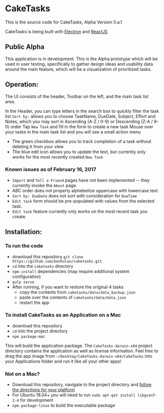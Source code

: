 # CakeTasks

This is the source code for CakeTasks, Alpha Version 0.a.1

CakeTasks is being built with [Electron](http://electron.atom.io/) and [ReactJS](https://facebook.github.io/react/)

## Public Alpha
This application is in development. This is the Alpha prototype which will be used in user testing, specifically to gather design ideas and usability data around the main feature, which will be a visualization of prioritized tasks.

## Operation:
The UI consists of the header, Toolbar on the left, and the main task list area.

In the Header, you can type letters in the search box to quickly filter the task list
`Sort by:`  allows you to choose TaskName, DueDate, Subject, Effort and Notes, which you may sort in Ascending (A-Z / 0-9) or Descending (Z-A / 9-0) order
Tap `New Task` and fill in the form to create a new task
Mouse over your tasks in the main task list and you will see a small action menu
- The green checkbox allows you to track completion of a task without deleting it from your view
- The blue edit icon allows you to update the text, but currently only works for the most recently created `New Task`

### Known issues as of February 16, 2017
- `Import` and `Tell a Friend` pages have not been implemented -- they currently invoke the `About` page.
- ABC order does not properly alphebetize uppercase with lowercase text.
- `Sort by: DueDate` does not sort with consideration for `DueTime`
- `Edit task` form should be pre-populated with values from the selected task.
- `Edit task` feature currently only works on the most recent task you create.

## Installation:

### To run the code
- download this repository `git clone https://github.com/benhulan/caketasks.git`
- `cd` into the `caketasks` directory
- `npm-install` dependencies (may require additional system configuration)
- `gulp serve`
- After running, if you want to restore the original 4 tasks
  - copy the contents from `caketasks/data/data_backup.json`
  - paste over the contents of `caketasks/data/data.json`
  - restart the app

### To install CakeTasks as an Application on a Mac
- download this repository
- `cd` into the project directory
- `npm package-mac`

This will build the application package. The `CakeTasks-darwin-x64` project directory contains the application as well as license information. Feel free to drag the app image from `~/Desktop/CakeTasks-darwin-x64/CakeTasks` into your Applications folder and run it like all your other apps!

### Not on a Mac?
- Download this repository, navigate to the project directory and [follow the directions for your platform](https://github.com/electron/electron-packager)
- For Ubuntu 18.04+ you will need to run `sudo apt-get install libgconf-2-4` for development
- `npm package-linux` to build the executable package
